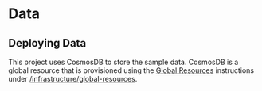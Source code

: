 # Data

## Deploying Data
This project uses CosmosDB to store the sample data.  CosmosDB is a global resource that is provisioned using the [Global Resources]( https://github.com/Microsoft/containers-rest-cosmos-appservice-java/tree/master/infrastructure/global-resources) instructions under [/infrastructure/global-resources](https://github.com/Microsoft/containers-rest-cosmos-appservice-java/tree/master/infrastructure/global-resources).